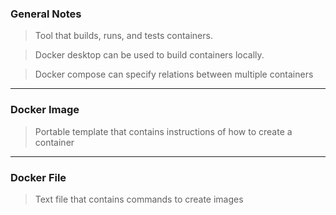 
### General Notes

> Tool that builds, runs, and tests containers.

> Docker desktop can be used to build containers locally.

> Docker compose can specify relations between multiple containers

___

### Docker Image

> Portable template that contains instructions of how to create a container

___

### Docker File

> Text file that contains commands to create images


